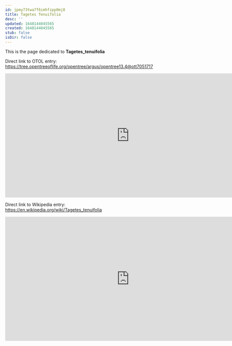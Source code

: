```yaml
---
id: jpmy73twa7f6imhfzpp0mj8
title: Tagetes Tenuifolia
desc: ''
updated: 1648144045565
created: 1648144045565
stub: false
isDir: false
---
```

This is the page dedicated to **Tagetes_tenuifolia**


Direct link to OTOL entry: https://tree.opentreeoflife.org/opentree/argus/opentree13.4@ott7051717



<html>
    <body>
    <iframe src="https://tree.opentreeoflife.org/opentree/argus/opentree13.4@ott7051717"
    width="800" height="400" frameborder="0" allowfullscreen> </iframe>
    </body>
</html>
    


Direct link to Wikipedia entry: https://en.wikipedia.org/wiki/Tagetes_tenuifolia



<html>
    <body>
    <iframe src="https://en.wikipedia.org/wiki/Tagetes_tenuifolia"
    width="800" height="400" frameborder="0" allowfullscreen> </iframe>
    </body>
</html>
    
